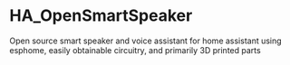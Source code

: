 # HA_OpenSmartSpeaker
Open source smart speaker and voice assistant for home assistant using esphome, easily obtainable circuitry, and primarily 3D printed parts
